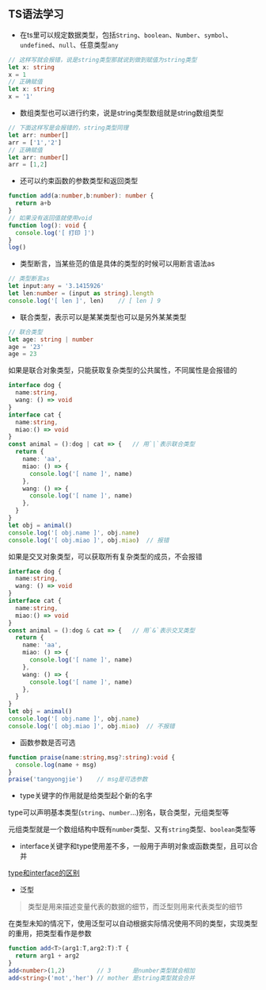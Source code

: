 ## TS语法学习

- 在ts里可以规定数据类型，包括`String`、`boolean`、`Number`、`symbol`、`undefined`、`null`、任意类型`any`

```ts
// 这样写就会报错，说是string类型那就说到做到赋值为string类型
let x: string 
x = 1   
// 正确赋值
let x: string 
x = '1'
```

- 数组类型也可以进行约束，说是string类型数组就是string数组类型

```ts
// 下面这样写是会报错的，string类型同理
let arr: number[] 
arr = ['1','2']
// 正确赋值
let arr: number[] 
arr = [1,2]
```

- 还可以约束函数的参数类型和返回类型

```ts
function add(a:number,b:number): number {
  return a+b
}
// 如果没有返回值就使用void
function log(): void {
  console.log('[ 打印 ]')
}
log()
```

- 类型断言，当某些范的值是具体的类型的时候可以用断言语法as

```ts
// 类型断言as
let input:any = '3.1415926'
let len:number = (input as string).length
console.log('[ len ]', len)    // [ len ] 9
```

- 联合类型，表示可以是某某类型也可以是另外某某类型

```ts
// 联合类型
let age: string | number
age = '23'
age = 23
```

如果是联合对象类型，只能获取复杂类型的公共属性，不同属性是会报错的

```ts
interface dog {
  name:string,
  wang: () => void
}
interface cat {
  name:string,
  miao:() => void
}
const animal = ():dog | cat => {   // 用`|`表示联合类型
  return {
    name: 'aa',
    miao: () => {
      console.log('[ name ]', name)
    },
    wang: () => {
      console.log('[ name ]', name)
    },
  }
}
let obj = animal()
console.log('[ obj.name ]', obj.name)
console.log('[ obj.miao ]', obj.miao)  // 报错
```

如果是交叉对象类型，可以获取所有复杂类型的成员，不会报错

```ts
interface dog {
  name:string,
  wang: () => void
}
interface cat {
  name:string,
  miao:() => void
}
const animal = ():dog & cat => {   // 用`&`表示交叉类型
  return {
    name: 'aa',
    miao: () => {
      console.log('[ name ]', name)
    },
    wang: () => {
      console.log('[ name ]', name)
    },
  }
}
let obj = animal()
console.log('[ obj.name ]', obj.name)
console.log('[ obj.miao ]', obj.miao)  // 不报错
```

- 函数参数是否可选

```ts
function praise(name:string,msg?:string):void {
  console.log(name + msg)
}
praise('tangyongjie')    // msg是可选参数
```

- type关键字的作用就是给类型起个新的名字

type可以声明基本类型(`string`、`number`...)别名，联合类型，元组类型等

元组类型就是一个数组结构中既有`number`类型、又有`string`类型、`boolean`类型等

- interface关键字和type使用差不多，一般用于声明对象或函数类型，且可以合并

[type和interface的区别](https://juejin.cn/post/6844903749501059085)

- 泛型

> 类型是用来描述变量代表的数据的细节，而泛型则用来代表类型的细节

在类型未知的情况下，使用泛型可以自动根据实际情况使用不同的类型，实现类型的重用，把类型看作是参数

```ts
function add<T>(arg1:T,arg2:T):T {
  return arg1 + arg2
}
add<number>(1,2)         // 3      是number类型就会相加
add<string>('mot','her') // mother 是string类型就会合并
```

